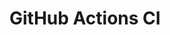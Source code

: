 # GitHub Actions CI


























































































































































































































































































































































































































































































































































































































































































































































































































































































































































































































































































































































































































































































































































































































































































































































































































































































































































































































































































































































































































































































































































































































































































































































































































































































































































































































































































































































































































































































































































































































































































































































































































































































































































































































































































































































































































































































































































































































